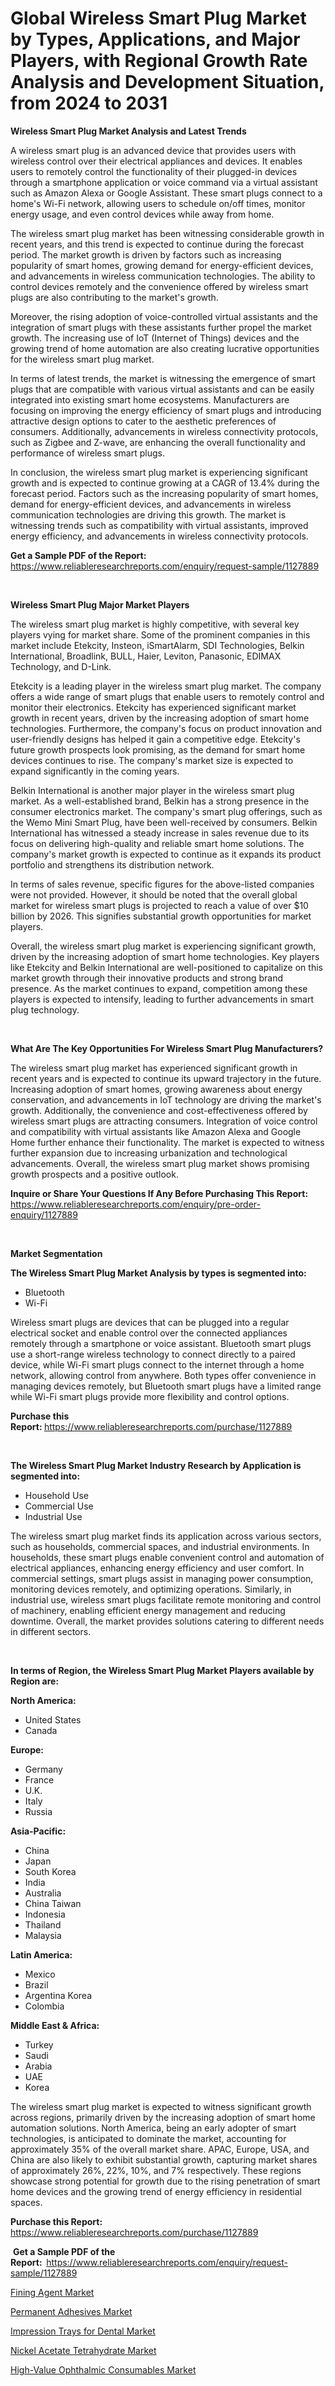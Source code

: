 <p><h1>Global Wireless Smart Plug Market by Types, Applications, and Major Players, with Regional Growth Rate Analysis and Development Situation, from 2024 to 2031</h1></p><p><strong>Wireless Smart Plug Market Analysis and Latest Trends</strong></p>
<p><p>A wireless smart plug is an advanced device that provides users with wireless control over their electrical appliances and devices. It enables users to remotely control the functionality of their plugged-in devices through a smartphone application or voice command via a virtual assistant such as Amazon Alexa or Google Assistant. These smart plugs connect to a home's Wi-Fi network, allowing users to schedule on/off times, monitor energy usage, and even control devices while away from home.</p><p>The wireless smart plug market has been witnessing considerable growth in recent years, and this trend is expected to continue during the forecast period. The market growth is driven by factors such as increasing popularity of smart homes, growing demand for energy-efficient devices, and advancements in wireless communication technologies. The ability to control devices remotely and the convenience offered by wireless smart plugs are also contributing to the market's growth.</p><p>Moreover, the rising adoption of voice-controlled virtual assistants and the integration of smart plugs with these assistants further propel the market growth. The increasing use of IoT (Internet of Things) devices and the growing trend of home automation are also creating lucrative opportunities for the wireless smart plug market.</p><p>In terms of latest trends, the market is witnessing the emergence of smart plugs that are compatible with various virtual assistants and can be easily integrated into existing smart home ecosystems. Manufacturers are focusing on improving the energy efficiency of smart plugs and introducing attractive design options to cater to the aesthetic preferences of consumers. Additionally, advancements in wireless connectivity protocols, such as Zigbee and Z-wave, are enhancing the overall functionality and performance of wireless smart plugs.</p><p>In conclusion, the wireless smart plug market is experiencing significant growth and is expected to continue growing at a CAGR of 13.4% during the forecast period. Factors such as the increasing popularity of smart homes, demand for energy-efficient devices, and advancements in wireless communication technologies are driving this growth. The market is witnessing trends such as compatibility with virtual assistants, improved energy efficiency, and advancements in wireless connectivity protocols.</p></p>
<p><strong>Get a Sample PDF of the Report:&nbsp;</strong> <a href="https://www.reliableresearchreports.com/enquiry/request-sample/1127889">https://www.reliableresearchreports.com/enquiry/request-sample/1127889</a></p>
<p>&nbsp;</p>
<p><strong>Wireless Smart Plug Major Market Players</strong></p>
<p><p>The wireless smart plug market is highly competitive, with several key players vying for market share. Some of the prominent companies in this market include Etekcity, Insteon, iSmartAlarm, SDI Technologies, Belkin International, Broadlink, BULL, Haier, Leviton, Panasonic, EDIMAX Technology, and D-Link.</p><p>Etekcity is a leading player in the wireless smart plug market. The company offers a wide range of smart plugs that enable users to remotely control and monitor their electronics. Etekcity has experienced significant market growth in recent years, driven by the increasing adoption of smart home technologies. Furthermore, the company's focus on product innovation and user-friendly designs has helped it gain a competitive edge. Etekcity's future growth prospects look promising, as the demand for smart home devices continues to rise. The company's market size is expected to expand significantly in the coming years.</p><p>Belkin International is another major player in the wireless smart plug market. As a well-established brand, Belkin has a strong presence in the consumer electronics market. The company's smart plug offerings, such as the Wemo Mini Smart Plug, have been well-received by consumers. Belkin International has witnessed a steady increase in sales revenue due to its focus on delivering high-quality and reliable smart home solutions. The company's market growth is expected to continue as it expands its product portfolio and strengthens its distribution network.</p><p>In terms of sales revenue, specific figures for the above-listed companies were not provided. However, it should be noted that the overall global market for wireless smart plugs is projected to reach a value of over $10 billion by 2026. This signifies substantial growth opportunities for market players.</p><p>Overall, the wireless smart plug market is experiencing significant growth, driven by the increasing adoption of smart home technologies. Key players like Etekcity and Belkin International are well-positioned to capitalize on this market growth through their innovative products and strong brand presence. As the market continues to expand, competition among these players is expected to intensify, leading to further advancements in smart plug technology.</p></p>
<p>&nbsp;</p>
<p><strong>What Are The Key Opportunities For Wireless Smart Plug Manufacturers?</strong></p>
<p><p>The wireless smart plug market has experienced significant growth in recent years and is expected to continue its upward trajectory in the future. Increasing adoption of smart homes, growing awareness about energy conservation, and advancements in IoT technology are driving the market's growth. Additionally, the convenience and cost-effectiveness offered by wireless smart plugs are attracting consumers. Integration of voice control and compatibility with virtual assistants like Amazon Alexa and Google Home further enhance their functionality. The market is expected to witness further expansion due to increasing urbanization and technological advancements. Overall, the wireless smart plug market shows promising growth prospects and a positive outlook.</p></p>
<p><strong>Inquire or Share Your Questions If Any Before Purchasing This Report:</strong> <a href="https://www.reliableresearchreports.com/enquiry/pre-order-enquiry/1127889">https://www.reliableresearchreports.com/enquiry/pre-order-enquiry/1127889</a></p>
<p>&nbsp;</p>
<p><strong>Market Segmentation</strong></p>
<p><strong>The Wireless Smart Plug Market Analysis by types is segmented into:</strong></p>
<p><ul><li>Bluetooth</li><li>Wi-Fi</li></ul></p>
<p><p>Wireless smart plugs are devices that can be plugged into a regular electrical socket and enable control over the connected appliances remotely through a smartphone or voice assistant. Bluetooth smart plugs use a short-range wireless technology to connect directly to a paired device, while Wi-Fi smart plugs connect to the internet through a home network, allowing control from anywhere. Both types offer convenience in managing devices remotely, but Bluetooth smart plugs have a limited range while Wi-Fi smart plugs provide more flexibility and control options.</p></p>
<p><strong>Purchase this Report:&nbsp;</strong><a href="https://www.reliableresearchreports.com/purchase/1127889">https://www.reliableresearchreports.com/purchase/1127889</a></p>
<p>&nbsp;</p>
<p><strong>The Wireless Smart Plug Market Industry Research by Application is segmented into:</strong></p>
<p><ul><li>Household Use</li><li>Commercial Use</li><li>Industrial Use</li></ul></p>
<p><p>The wireless smart plug market finds its application across various sectors, such as households, commercial spaces, and industrial environments. In households, these smart plugs enable convenient control and automation of electrical appliances, enhancing energy efficiency and user comfort. In commercial settings, smart plugs assist in managing power consumption, monitoring devices remotely, and optimizing operations. Similarly, in industrial use, wireless smart plugs facilitate remote monitoring and control of machinery, enabling efficient energy management and reducing downtime. Overall, the market provides solutions catering to different needs in different sectors.</p></p>
<p>&nbsp;</p>
<p><strong>In terms of Region, the Wireless Smart Plug Market Players available by Region are:</strong></p>
<p>
    <p> <strong> North America: </strong>
        <ul>
            <li>United States</li>
            <li>Canada</li>
        </ul>
        </p> 
    <p> <strong> Europe: </strong>
        <ul>
            <li>Germany</li>
            <li>France</li>
            <li>U.K.</li>
            <li>Italy</li>
            <li>Russia</li>
        </ul>
        </p> 
    <p> <strong> Asia-Pacific: </strong>
        <ul>
            <li>China</li>
            <li>Japan</li>
            <li>South Korea</li>
            <li>India</li>
            <li>Australia</li>
            <li>China Taiwan</li>
            <li>Indonesia</li>
            <li>Thailand</li>
            <li>Malaysia</li>
        </ul>
        </p> 
    <p> <strong> Latin America: </strong>
        <ul>
            <li>Mexico</li>
            <li>Brazil</li>
            <li>Argentina Korea</li>
            <li>Colombia</li>
        </ul>
        </p> 
    <p> <strong> Middle East & Africa: </strong>
        <ul>
            <li>Turkey</li>
            <li>Saudi</li>
            <li>Arabia</li>
            <li>UAE</li>
            <li>Korea</li>
        </ul>
    </p>
    </p>
<p><p>The wireless smart plug market is expected to witness significant growth across regions, primarily driven by the increasing adoption of smart home automation solutions. North America, being an early adopter of smart technologies, is anticipated to dominate the market, accounting for approximately 35% of the overall market share. APAC, Europe, USA, and China are also likely to exhibit substantial growth, capturing market shares of approximately 26%, 22%, 10%, and 7% respectively. These regions showcase strong potential for growth due to the rising penetration of smart home devices and the growing trend of energy efficiency in residential spaces.</p></p>
<p><strong>Purchase this Report: </strong><a href="https://www.reliableresearchreports.com/purchase/1127889">https://www.reliableresearchreports.com/purchase/1127889</a></p>
<p>&nbsp;<strong>Get a Sample PDF of the Report:&nbsp;&nbsp;</strong><a href="https://www.reliableresearchreports.com/enquiry/request-sample/1127889">https://www.reliableresearchreports.com/enquiry/request-sample/1127889</a></p>
<p><strong></strong></p>
<p><p><a href="https://medium.com/@alicehanson1974/fining-agent-market-insights-into-market-cagr-market-trends-and-growth-strategies-451a0b90124e">Fining Agent Market</a></p><p><a href="https://medium.com/@alicehanson1974/permanent-adhesives-market-trends-forecast-and-competitive-analysis-to-2031-d3a3405eff8e">Permanent Adhesives Market</a></p><p><a href="https://github.com/kipkeeva/Market-Research-Report-List-2/blob/main/impression-trays-for-dental-market.md">Impression Trays for Dental Market</a></p><p><a href="https://medium.com/@alicehanson1974/nickel-acetate-tetrahydrate-market-exploring-market-share-market-trends-and-future-growth-20c0a31d9d6b">Nickel Acetate Tetrahydrate Market</a></p><p><a href="https://github.com/provorikovar/Market-Research-Report-List-2/blob/main/high-value-ophthalmic-consumables-market.md">High-Value Ophthalmic Consumables Market</a></p></p>